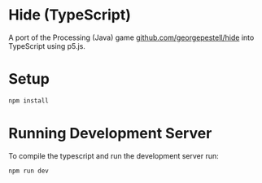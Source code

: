 # Hide (TypeScript)

A port of the Processing (Java) game [github.com/georgepestell/hide](https://github.com/georgepestell/hide) into TypeScript using p5.js.

# Setup

```bash
npm install
```


# Running Development Server

To compile the typescript and run the development server run:

```bash
npm run dev
```
